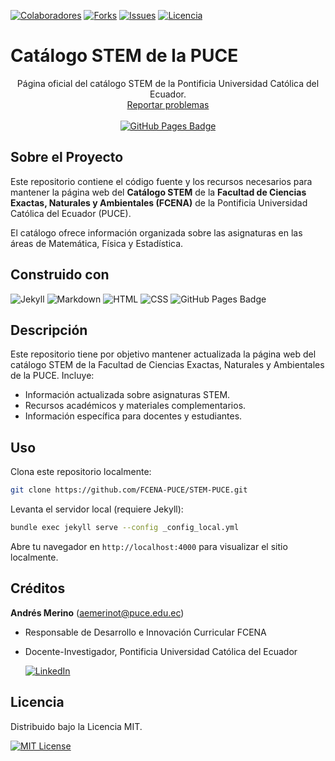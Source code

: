 <!-- Encabezado -->
[![Colaboradores][contributors-shield]][contributors-url]
[![Forks][forks-shield]][forks-url]
[![Issues][issues-shield]][issues-url]
[![Licencia][license-shield]][license-url]

# Catálogo STEM de la PUCE
<p align="center">
  Página oficial del catálogo STEM de la Pontificia Universidad Católica del Ecuador.
  <br />
  <a href="https://github.com/fcena-puce/STEM-PUCE/issues">Reportar problemas</a>
  <br /><br />
  <a href="https://fcena-puce.github.io/STEM-PUCE/">
    <img src="https://img.shields.io/badge/Ir%20al%20sitio-0078D4?logo=githubpages&logoColor=fff&style=for-the-badge" alt="GitHub Pages Badge">
  </a>
</p>

## Sobre el Proyecto

Este repositorio contiene el código fuente y los recursos necesarios para mantener la página web del **Catálogo STEM** de la **Facultad de Ciencias Exactas, Naturales y Ambientales (FCENA)** de la Pontificia Universidad Católica del Ecuador (PUCE). 

El catálogo ofrece información organizada sobre las asignaturas en las áreas de Matemática, Física y Estadística.

## Construido con

![Jekyll](https://img.shields.io/badge/Jekyll-CC0000?logo=jekyll&logoColor=fff&style=for-the-badge)
![Markdown](https://img.shields.io/badge/Markdown-000000?logo=markdown&logoColor=fff&style=for-the-badge)
![HTML](https://img.shields.io/badge/HTML5-E34F26?logo=html5&logoColor=fff&style=for-the-badge)
![CSS](https://img.shields.io/badge/CSS-1572B6?logo=css3&logoColor=fff&style=for-the-badge)
![GitHub Pages Badge](https://img.shields.io/badge/GitHub%20Pages-222?logo=githubpages&logoColor=fff&style=for-the-badge)

## Descripción

Este repositorio tiene por objetivo mantener actualizada la página web del catálogo STEM de la Facultad de Ciencias Exactas, Naturales y Ambientales de la PUCE. Incluye:

- Información actualizada sobre asignaturas STEM.
- Recursos académicos y materiales complementarios.
- Información específica para docentes y estudiantes.


## Uso

Clona este repositorio localmente:

```bash
git clone https://github.com/FCENA-PUCE/STEM-PUCE.git
```

Levanta el servidor local (requiere Jekyll):

```bash
bundle exec jekyll serve --config _config_local.yml
```

Abre tu navegador en `http://localhost:4000` para visualizar el sitio localmente.

## Créditos

**Andrés Merino** (aemerinot@puce.edu.ec) 

- Responsable de Desarrollo e Innovación Curricular FCENA
- Docente-Investigador, Pontificia Universidad Católica del Ecuador
    
  [![LinkedIn][linkedin-shield]][linkedin-url-aemt]

## Licencia

Distribuido bajo la Licencia MIT.

[![MIT License][license-shield]][license-url]


<!-- Escudos y enlaces -->
[contributors-shield]: https://img.shields.io/github/contributors/fcena-puce/STEM-PUCE.svg?style=for-the-badge
[contributors-url]: https://github.com/fcena-puce/STEM-PUCE/graphs/contributors
[forks-shield]: https://img.shields.io/github/forks/fcena-puce/STEM-PUCE.svg?style=for-the-badge
[forks-url]: https://github.com/fcena-puce/STEM-PUCE/network/members
[issues-shield]: https://img.shields.io/github/issues/fcena-puce/STEM-PUCE.svg?style=for-the-badge
[issues-url]: https://github.com/fcena-puce/STEM-PUCE/issues
[license-shield]: https://img.shields.io/github/license/andres-merino/Formato-Tareas-UOC.svg?style=for-the-badge
[license-url]: https://es.wikipedia.org/wiki/Licencia_MIT
[linkedin-url-aemt]: https://www.linkedin.com/in/andrés-merino-010a9b12b/
[linkedin-shield]: https://img.shields.io/badge/linkedin-%230077B5.svg?style=for-the-badge&logo=linkedin&logoColor=white
